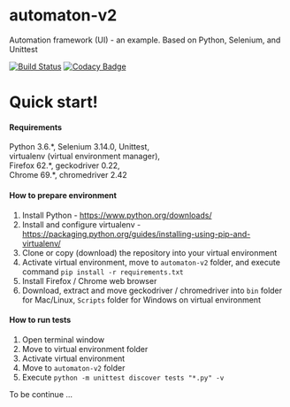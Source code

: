 # automaton-v2
Automation framework (UI) - an example. Based on Python, Selenium, and Unittest

[![Build Status](https://travis-ci.org/BurhanH/automaton-v2.svg?branch=master)](https://travis-ci.org/BurhanH/automaton-v2)
[![Codacy Badge](https://api.codacy.com/project/badge/Grade/d13a059853a54c64a33cd307b937996e)](https://app.codacy.com/app/BurhanH/automaton-v2?utm_source=github.com&utm_medium=referral&utm_content=BurhanH/automaton-v2&utm_campaign=Badge_Grade_Dashboard)

# Quick start!

#### Requirements
Python 3.6.\*, Selenium 3.14.0, Unittest, <br>
virtualenv (virtual environment manager), <br> 
Firefox 62.\*, geckodriver 0.22, <br>
Chrome 69.*, chromedriver 2.42 <br>

#### How to prepare environment
1) Install Python - https://www.python.org/downloads/ <br>
2) Install and configure virtualenv - https://packaging.python.org/guides/installing-using-pip-and-virtualenv/ <br>
3) Clone or copy (download) the repository into your virtual environment <br>
4) Activate virtual environment, move to `automaton-v2` folder, and execute command `pip install -r requirements.txt` <br>
5) Install Firefox / Chrome web browser <br>
6) Download, extract and move geckodriver / chromedriver into `bin` folder for Mac/Linux, `Scripts` folder for Windows on virtual environment <br>

#### How to run tests
1) Open terminal window <br>
2) Move to virtual environment folder <br>
3) Activate virtual environment <br>
4) Move to `automaton-v2` folder <br>
5) Execute `python -m unittest discover tests "*.py" -v` <br>

To be continue ...